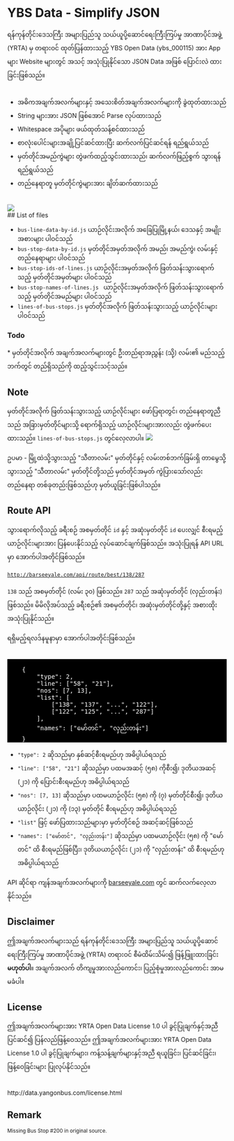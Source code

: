 # YBS Data - Simplify JSON
<div style="font-family: line-height: 1.5em; myanmar3, padauk, 'noto sans myanmar', pyidaungsu, 'myanmar text'">
ရန်ကုန်တိုင်းဒေသကြီး အများပြည်သူ သယ်ယူပို့ဆောင်ရေးကြီးကြပ်မှု အာဏာပိုင်အဖွဲ့ (YRTA) မှ တရားဝင် ထုတ်ပြန်ထားသည့် YBS Open Data (ybs_000115) အား App များ Website များတွင် အသင့် အသုံးပြုနိုင်သော JSON Data အဖြစ် ပြောင်းလဲ ထားခြင်းဖြစ်သည်။
<br><br>
<ul>
	<li>အဓိကအချက်အလက်များနှင့် အသေးစိတ်အချက်အလက်များကို ခွဲထုတ်ထားသည်
	<li>String များအား JSON ဖြစ်အောင် Parse လုပ်ထားသည်
	<li>Whitespace အပိုများ ဖယ်ထုတ်သန့်စင်ထားသည်
	<li>စာလုံးပေါင်းများအချို့ပြင်ဆင်ထားပြီး ဆက်လက်ပြင်ဆင်ရန် ရည်ရွယ်သည်
	<li>မှတ်တိုင်အမည်ကွဲများ တွဲဖက်ထည့်သွင်းထားသည်၊ ဆက်လက်ဖြည့်စွက် သွားရန် ရည်ရွယ်သည်
	<li>တည်နေရာတူ မှတ်တိုင်ကွဲများအား ချိတ်ဆက်ထားသည်
</ul>
</div>
<br>
<img src="http://i.imgur.com/Wmg1pf8.png">
<br>
## List of files
<div style="font-family: line-height: 1.5em;  myanmar3, padauk, 'noto sans myanmar', pyidaungsu, 'myanmar text'">
<ul style="line-height: 1.5em;">
	<li><code>bus-line-data-by-id.js</code>
	<span style="font-family: myanmar3, padauk, 'noto sans myanmar', pyidaungsu, 'myanmar text'">ယာဉ်လိုင်းအလိုက် အခြေပြုမြို့နယ်၊ ဒေသနှင့် အမျိုးအစားများ ပါဝင်သည်</span>
	<li><code>bus-stop-data-by-id.js</code>
	<span style="font-family: myanmar3, padauk, 'noto sans myanmar', pyidaungsu, 'myanmar text'">မှတ်တိုင်အမှတ်အလိုက် အမည်၊ အမည်ကွဲ၊ လမ်းနှင့် တည်နေရာများ ပါဝင်သည်</span>
	<li><code>bus-stop-ids-of-lines.js</code>
	<span style="font-family: myanmar3, padauk, 'noto sans myanmar', pyidaungsu, 'myanmar text'">ယာဉ်လိုင်းအမှတ်အလိုက် ဖြတ်သန်းသွားရောက်သည့် မှတ်တိုင်အမှတ်များ ပါဝင်သည်</span>
	<li><code>bus-stop-names-of-lines.js </code>
	<span style="font-family: myanmar3, padauk, 'noto sans myanmar', pyidaungsu, 'myanmar text'">ယာဉ်လိုင်းအမှတ်အလိုက် ဖြတ်သန်းသွားရောက်သည့် မှတ်တိုင်အမည်များ ပါဝင်သည်</span>
	<li><code>lines-of-bus-stops.js</code>
	<span style="font-family: myanmar3, padauk, 'noto sans myanmar', pyidaungsu, 'myanmar text'">မှတ်တိုင်အလိုက် ဖြတ်သန်းသွားသည့် ယာဉ်လိုင်းများ ပါဝင်သည်</span>
</ul>
</div>

### Todo
<div style="font-family: line-height: 1.5em;  myanmar3, padauk, 'noto sans myanmar', pyidaungsu, 'myanmar text'">
* မှတ်တိုင်အလိုက် အချက်အလက်များတွင် ဦးတည်ရာအညွှန်း (သို့) လမ်း၏ မည်သည့်ဘက်တွင် တည်ရှိသည်ကို ထည့်သွင်းသင့်သည်။
</div>

## Note
<div style="font-family: line-height: 1.5em;  myanmar3, padauk, 'noto sans myanmar', pyidaungsu, 'myanmar text'">
မှတ်တိုင်အလိုက် ဖြတ်သန်းသွားသည့် ယာဉ်လိုင်းများ ဖော်ပြရာတွင်၊ တည်နေရာတူညီသည် အခြားမှတ်တိုင်များသို့ ရောက်ရှိသည့် ယာဉ်လိုင်းများအားလည်း တွဲဖက်ပေးထားသည်။ <code>lines-of-bus-stops.js</code> တွင်လေ့လာပါ။

<img src="http://i.imgur.com/AITZoYo.png">

ဥပမာ - မြို့ထဲသို့သွားသည့် "သီတာလမ်း" မှတ်တိုင်နှင့် လမ်းတစ်ဘက်ခြမ်းရှိ တာမွေသို့သွားသည့် "သီတာလမ်း" မှတ်တိုင်တို့သည် မှတ်တိုင်အမှတ် ကွဲပြားသော်လည်း တည်နေရာ တစ်ခုတည်းဖြစ်သည်ဟု မှတ်ယူခြင်းဖြစ်ပါသည်။
</div>

## Route API
<div style="font-family: line-height: 1.5em;  myanmar3, padauk, 'noto sans myanmar', pyidaungsu, 'myanmar text'">
သွားရောက်လိုသည့် ခရီးစဉ် အစမှတ်တိုင် <code>id</code> နှင့် အဆုံးမှတ်တိုင် <code>id</code> ပေးလျှင် စီးရမည့် ယာဉ်လိုင်းများအား ပြန်ပေးနိုင်သည့် လုပ်ဆောင်ချက်ဖြစ်သည်။ အသုံးပြုရန် API URL မှာ အောက်ပါအတိုင်ဖြစ်သည်။
<br><br>
<code><a href="http://barseeyale.com/api/route/best/138/287">http://barseeyale.com/api/route/best/138/287</a></code>
<br><br>
<code>138</code> သည် အစမှတ်တိုင် (လမ်း ၃၀) ဖြစ်သည်။ <code>287</code> သည် အဆုံးမှတ်တိုင် (လှည်းတန်း) ဖြစ်သည်။ မိမိလိုအပ်သည့် ခရီးစဉ်၏ အစမှတ်တိုင်၊ အဆုံးမှတ်တိုင်တို့နှင့် အစားထိုးအသုံးပြုနိုင်သည်။

ရရှိမည့်ရလဒ်နမူနာမှာ အောက်ပါအတိုင်းဖြစ်သည်။<br><br>
<pre style="background: black; color: white">

	{
		"type": 2,
		"line": ["58", "21"],
		"nos": [7, 13],
		"list": [
			["138", "137", "...", "122"],
			["122", "125", "...", "287"]
		],
		"names": ["မော်တင်", "လှည်းတန်း"]
	}
</pre>

<ul>
	<li>
		<code>"type": 2</code> ဆိုသည်မှာ နှစ်ဆင့်စီးရမည်ဟု အဓိပ္ပါယ်ရသည်
	</li>
	<li>
		<code>"line": ["58", "21"]</code> ဆိုသည်မှာ ပထမအဆင့် (၅၈) ကိုစီး၍၊ ဒုတိယအဆင့် (၂၁) ကို ပြောင်းစီးရမည်ဟု အဓိပ္ပါယ်ရသည်
	</li>
	<li>
		<code>"nos": [7, 13]</code> ဆိုသည်မှာ ပထမယာဉ်လိုင်း (၅၈) ကို (၇) မှတ်တိုင်စီး၍၊ ဒုတိယယာဉ်လိုင်း (၂၁) ကို (၁၃) မှတ်တိုင် စီးရမည်ဟု အဓိပ္ပါယ်ရသည်
	</li>
	<li><code>"list"</code> ဖြင့် ဖော်ပြထားသည်များမှာ မှတ်တိုင်စဉ် အဆင့်ဆင့်ဖြစ်သည်</li>
	<li><code>"names": ["မော်တင်", "လှည်းတန်း"]</code> ဆိုသည်မှာ ပထမယာဉ်လိုင်း (၅၈) ကို "မော်တင်" ထိ စီးရမည်ဖြစ်ပြီး၊ ဒုတိယယာဉ်လိုင်း (၂၁) ကို "လှည်းတန်း" ထိ စီးရမည်ဟု အဓိပ္ပါယ်ရသည်
</ul>

API ဆိုင်ရာ ကျန်အချက်အလက်များကို <a href="http://barseeyale.com">barseeyale.com</a> တွင် ဆက်လက်လေ့လာနိုင်သည်။
</div>

## Disclaimer
<div style="font-family: line-height: 1.5em;  myanmar3, padauk, 'noto sans myanmar', pyidaungsu, 'myanmar text'">
ဤအချက်အလက်များသည် ရန်ကုန်တိုင်းဒေသကြီး အများပြည်သူ သယ်ယူပို့ဆောင်ရေးကြီးကြပ်မှု အာဏာပိုင်အဖွဲ့ (YRTA) တရားဝင် စီမံထိမ်းသိမ်း၍ ဖြန့်ဖြူးထားခြင်း <b>မဟုတ်ပါ</b>။ အချက်အလက် တိကျမှုအားလည်ကောင်း၊ ပြည့်စုံမှုအားလည်ကောင်း အာမမခံပါ။
</div>

## License
<div style="font-family: line-height: 1.5em;  myanmar3, padauk, 'noto sans myanmar', pyidaungsu, 'myanmar text'">
ဤအချက်အလက်များအား YRTA Open Data License 1.0 ပါ ခွင့်ပြုချက်နှင့်အညီ ပြင်ဆင်၍ ပြန်လည်ဖြန့်ဝေသည်။ ဤအချက်အလက်များအား YRTA Open Data License 1.0 ပါ ခွင့်ပြုချက်များ၊ ကန့်သန့်ချက်များနှင့်အညီ ရယူခြင်း၊ ပြင်ဆင်ခြင်း၊ ဖြန့်ဝေခြင်းများ ပြုလုပ်နိုင်သည်။
</div><br><br>
http://data.yangonbus.com/license.html

## Remark
<small>Missing Bus Stop #200 in original source.</small>
